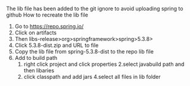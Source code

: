 The lib file has been added to the git ignore to avoid uploading spring to github
How to recreate the lib file
1. Go to https://repo.spring.io/
1.  Click on artifacts
1.  Then libs-release>org>springframework>spring>5.3.8>
1.  Click 5.3.8-dist.zip and URL to file
1.  Copy the lib file from spring-5.3.8-dist to the repo lib file
1. Add to build path
	1. right click project and click properties
	2.select javabuild path and then libaries
	3. click classpath and add jars
	4.select all files in lib folder
